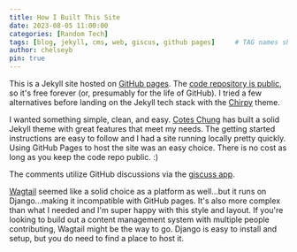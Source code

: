 ```yaml
---
title: How I Built This Site
date: 2023-08-05 11:00:00
categories: [Random Tech]
tags: [blog, jekyll, cms, web, giscus, github pages]     # TAG names should always be lowercase
author: chelseyb
pin: true
---
```

This is a Jekyll site hosted on [GitHub pages](https://pages.github.com/). The [code repository is public](https://github.com/chelseybeck/chelsey-beck-blog), so it's free forever (or, presumably for the life of GitHub). I tried a few alternatives before landing on the Jekyll tech stack with the [Chirpy](https://github.com/cotes2020/jekyll-theme-chirpy/) theme. 

I wanted something simple, clean, and easy. [Cotes Chung](https://github.com/cotes2020) has built a solid Jekyll theme with great features that meet my needs. The getting started instructions are easy to follow and I had a site running locally pretty quickly. Using GitHub Pages to host the site was an easy choice. There is no cost as long as you keep the code repo public. :) 

The comments utilize GitHub discussions via the [giscuss app](https://giscus.app/).

[Wagtail](https://wagtail.org/) seemed like a solid choice as a platform as well...but it runs on Django...making it incompatible with GitHub pages. It's also more complex than what I needed and I'm super happy with this style and layout. If you're looking to build out a content management system with multiple people contributing, Wagtail might be the way to go. Django is easy to install and setup, but you do need to find a place to host it.